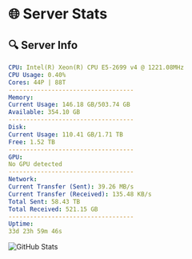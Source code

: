 # 🌐 Server Stats
## 🔍 Server Info
```yaml
CPU: Intel(R) Xeon(R) CPU E5-2699 v4 @ 1221.08MHz
CPU Usage: 0.40%
Cores: 44P | 88T
-----------------------------------
Memory:
Current Usage: 146.18 GB/503.74 GB
Available: 354.10 GB
-----------------------------------
Disk:
Current Usage: 110.41 GB/1.71 TB
Free: 1.52 TB
-----------------------------------
GPU:
No GPU detected
-----------------------------------
Network:
Current Transfer (Sent): 39.26 MB/s
Current Transfer (Received): 135.48 KB/s
Total Sent: 58.43 TB
Total Received: 521.15 GB
-----------------------------------
Uptime:
33d 23h 59m 46s
```
![GitHub Stats](https://img.shields.io/badge/Updated-2025-04-10_21:22:35-blue)